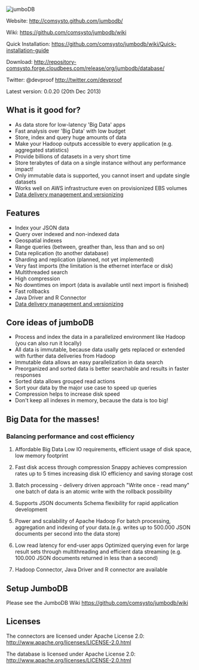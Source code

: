 ![jumboDB](http://comsysto.github.com/jumbodb/img/pics/jumbo.png)

Website: http://comsysto.github.com/jumbodb/

Wiki: https://github.com/comsysto/jumbodb/wiki

Quick Installation: https://github.com/comsysto/jumbodb/wiki/Quick-installation-guide

Download: http://repository-comsysto.forge.cloudbees.com/release/org/jumbodb/database/

Twitter: @devproof http://twitter.com/devproof

Latest version: 0.0.20 (20th Dec 2013)

## What is it good for? 

- As data store for low-latency 'Big Data' apps
- Fast analysis over 'Big Data' with low budget
- Store, index and query huge amounts of data
- Make your Hadoop outputs accessible to every application (e.g. aggregated statistics)
- Provide billions of datasets in a very short time
- Store terabytes of data on a single instance without any performance impact!
- Only immutable data is supported, you cannot insert and update single datasets
- Works well on AWS infrastructure even on provisionized EBS volumes
- [Data delivery management and versionizing](https://github.com/comsysto/jumbodb/wiki/Data-Delivery-Concept)

## Features

- Index your JSON data 
- Query over indexed and non-indexed data
- Geospatial indexes
- Range queries (between, greather than, less than and so on)
- Data replication (to another database)
- Sharding and replication (planned, not yet implemented)
- Very fast imports (the limitation is the ethernet interface or disk)
- Multithreaded search
- High compression
- No downtimes on import (data is available until next import is finished)
- Fast rollbacks
- Java Driver and R Connector 
- [Data delivery management and versionizing](https://github.com/comsysto/jumbodb/wiki/Data-Delivery-Concept)

## Core ideas of jumboDB

- Process and index the data in a parallelized environment like Hadoop (you can also run it locally)
- All data is immutable, because data usally gets replaced or extended with further data deliveries from Hadoop
- Immutable data allows an easy parallelization in data search
- Preorganized and sorted data is better searchable and results in faster responses
- Sorted data allows grouped read actions
- Sort your data by the major use case to speed up queries
- Compression helps to increase disk speed
- Don't keep all indexes in memory, because the data is too big!

## Big Data for the masses!

### Balancing performance and cost efficiency

1. Affordable Big Data
Low IO requirements, efficient usage of disk space, low
memory footprint

2. Fast disk access through compression
Snappy achieves compression rates up to 5 times
increasing disk IO efficiency and saving storage cost

3. Batch processing - delivery driven approach
"Write once - read many" one batch of data is an atomic
write with the rollback possibility

4. Supports JSON documents
Schema flexibility for rapid application development

5. Power and scalability of Apache Hadoop
For batch processing, aggregation and indexing of your
data.(e.g. writes up to 500.000 JSON documents per second into the data store)

6. Low read latency for end-user apps
Optimized querying even for large result sets through
multithreading and efficient data streaming (e.g. 100.000
JSON documents returned in less than a second)

7. Hadoop Connector, Java Driver and R connector are available

## Setup JumboDB

Please see the JumboDB Wiki https://github.com/comsysto/jumbodb/wiki

## Licenses

The connectors are licensed under Apache License 2.0: http://www.apache.org/licenses/LICENSE-2.0.html

The database is licensed under Apache License 2.0: http://www.apache.org/licenses/LICENSE-2.0.html

